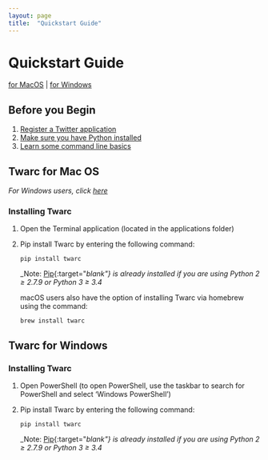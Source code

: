 ```yaml
---
layout: page
title:  "Quickstart Guide"
---
```

# Quickstart Guide

[for MacOS](#twarc-for-mac-os) \| [for Windows](#twarc-for-windows)

## Before you Begin

1. [Register a Twitter application]({{site.baseurl}}/02-twitter-setup)  
2. [Make sure you have Python installed]({{site.baseurl}}/04-install-python)
3. [Learn some command line basics]({{site.baseurl}}/03-command-line-basics)

## Twarc for Mac OS

_For Windows users, click [here](#twarc-for-windows)_

### Installing Twarc

1. Open the Terminal application (located in the applications folder)
2. Pip install Twarc by entering the following command: 

       pip install twarc

   _Note: [Pip](https://pip.pypa.io/en/stable/installing/){:target="_blank"} is already installed if you are using Python 2 ≥ 2.7.9 or Python 3 ≥ 3.4_

   macOS users also have the option of installing Twarc via homebrew using the command:

       brew install twarc

## Twarc for Windows

### Installing Twarc

1. Open PowerShell (to open PowerShell, use the taskbar to search for PowerShell and select ‘Windows PowerShell’)
2. Pip install Twarc by entering the following command: 

       pip install twarc

   _Note: [Pip](https://pip.pypa.io/en/stable/installing/){:target="_blank"} is already installed if you are using Python 2 ≥ 2.7.9 or Python 3 ≥ 3.4_
